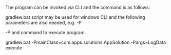 The program can be invoked via CLI and the command is as follows:

gradlew.bat script may be used for windows CLI and the following parameters are also needed, e.g. -P<mainClass> 

-P<args indicates input file name and location> and command to execute program.


gradlew.bat -PmainClass=com.apps.solutions.AppSolution -Pargs=LogData execute 
